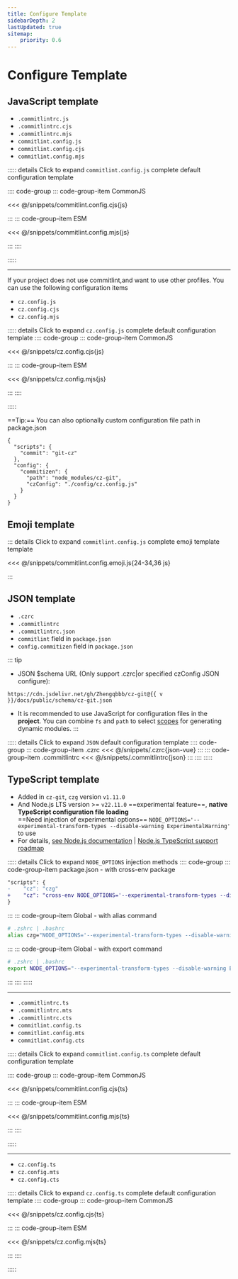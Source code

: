 ```yaml
---
title: Configure Template
sidebarDepth: 2
lastUpdated: true
sitemap:
    priority: 0.6
---
```


# Configure Template

## JavaScript template

- `.commitlintrc.js`
- `.commitlintrc.cjs`
- `.commitlintrc.mjs`
- `commitlint.config.js`
- `commitlint.config.cjs`
- `commitlint.config.mjs`

::::: details Click to expand `commitlint.config.js` complete default configuration template

:::: code-group
::: code-group-item CommonJS

<<< @/snippets/commitlint.config.cjs{js}

:::
::: code-group-item ESM

<<< @/snippets/commitlint.config.mjs{js}

:::
::::

:::::

---

If your project does not use commitlint,and want to use other profiles. You can use the following configuration items

- `cz.config.js`
- `cz.config.cjs`
- `cz.config.mjs`


::::: details Click to expand `cz.config.js` complete default configuration template
:::: code-group
::: code-group-item CommonJS

<<< @/snippets/cz.config.cjs{js}

:::
::: code-group-item ESM

<<< @/snippets/cz.config.mjs{js}

:::
::::

:::::

==Tip:== You can also optionally custom configuration file path in package.json

```json{8}
{
  "scripts": {
    "commit": "git-cz"
  },
  "config": {
    "commitizen": {
      "path": "node_modules/cz-git",
      "czConfig": "./config/cz.config.js"
    }
  }
}
```

## Emoji template

::: details Click to expand `commitlint.config.js` complete emoji template template

<<< @/snippets/commitlint.config.emoji.js{24-34,36 js}

:::

## JSON template

- `.czrc`
- `.commitlintrc`
- `.commitlintrc.json`
- `commitlint` field in `package.json`
- `config.commitizen` field in `package.json`

<script setup>
import { useData } from 'vitepress'

const { site } = useData()
const v = site.value.themeConfig.nav?.[4]?.text.slice(1)
</script>

::: tip
- JSON $schema URL (Only support .czrc|or specified czConfig JSON configure):

```-vue
https://cdn.jsdelivr.net/gh/Zhengqbbb/cz-git@{{ v }}/docs/public/schema/cz-git.json
```

- It is recommended to use JavaScript for configuration files in the **project**. You can combine `fs` and `path` to select [scopes](/recipes/#scopes) for generating dynamic modules.
:::

::::: details Click to expand `JSON` default configuration template
:::: code-group
::: code-group-item .czrc
<<< @/snippets/.czrc{json-vue}
:::
::: code-group-item .commitlintrc
<<< @/snippets/.commitlintrc{json}
:::
::::
:::::

## TypeScript template

- Added in `cz-git`, `czg` version `v1.11.0`
- And Node.js LTS version >= `v22.11.0` ==experimental feature==, **native TypeScript configuration file loading**<br>==Need injection of experimental options== `NODE_OPTIONS='--experimental-transform-types --disable-warning ExperimentalWarning'` to use
- For details, [see Node.js documentation](https://nodejs.org/api/cli.html#--experimental-transform-types) | [Node.js TypeScript support roadmap](https://github.com/nodejs/loaders/issues/217)

::::: details Click to expand `NODE_OPTIONS` injection methods
:::: code-group
::: code-group-item package.json - with cross-env package
```diff
"scripts": {
-    "cz": "czg"
+    "cz": "cross-env NODE_OPTIONS='--experimental-transform-types --disable-warning ExperimentalWarning' czg"
}
```
:::
::: code-group-item Global - with alias command
```sh
# .zshrc | .bashrc
alias czg="NODE_OPTIONS='--experimental-transform-types --disable-warning ExperimentalWarning' \czg"
```
:::
::: code-group-item Global - with export command
```sh
# .zshrc | .bashrc
export NODE_OPTIONS="--experimental-transform-types --disable-warning ExperimentalWarning"
```
:::
::::
:::::

---

- `.commitlintrc.ts`
- `.commitlintrc.mts`
- `.commitlintrc.cts`
- `commitlint.config.ts`
- `commitlint.config.mts`
- `commitlint.config.cts`

::::: details Click to expand `commitlint.config.ts` complete default configuration template

:::: code-group
::: code-group-item CommonJS

<<< @/snippets/commitlint.config.cjs{ts}

:::
::: code-group-item ESM

<<< @/snippets/commitlint.config.mjs{ts}

:::
::::

:::::

---

- `cz.config.ts`
- `cz.config.mts`
- `cz.config.cts`

::::: details Click to expand `cz.config.ts` complete default configuration template
:::: code-group
::: code-group-item CommonJS

<<< @/snippets/cz.config.cjs{ts}

:::
::: code-group-item ESM

<<< @/snippets/cz.config.mjs{ts}

:::
::::

:::::
